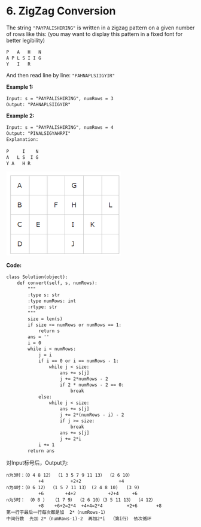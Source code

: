 # 6. ZigZag Conversion

The string `"PAYPALISHIRING"` is written in a zigzag pattern on a given number of rows like this: \(you may want to display this pattern in a fixed font for better legibility\)

```text
P   A   H   N
A P L S I I G
Y   I   R
```

And then read line by line: `"PAHNAPLSIIGYIR"`

**Example 1:**

```text
Input: s = "PAYPALISHIRING", numRows = 3
Output: "PAHNAPLSIIGYIR"
```

**Example 2:**

```text
Input: s = "PAYPALISHIRING", numRows = 4
Output: "PINALSIGYAHRPI"
Explanation:

P     I    N
A   L S  I G
Y A   H R
```

![ZigZag Conversion](../.gitbook/assets/ubr-wi-9bq1zv37-0-h1-e.png)

**Code:**

```text
class Solution(object):
    def convert(self, s, numRows):
        """
        :type s: str
        :type numRows: int
        :rtype: str
        """
        size = len(s)
        if size <= numRows or numRows == 1:
            return s
        ans = ''
        i = 0
        while i < numRows:
            j = i
            if i == 0 or i == numRows - 1:
                while j < size:
                    ans += s[j]
                    j += 2*numRows - 2
                    if 2 * numRows - 2 == 0:
                        break
            else:
                while j < size:
                    ans += s[j]
                    j += 2*(numRows - i) - 2
                    if j >= size:
                        break
                    ans += s[j]
                    j += 2*i
            i += 1
        return ans
```

对Input标号后，Output为:

```text
n为3时：（0 4 8 12） （1 3 5 7 9 11 13） （2 6 10）
            +4          +2+2              +4 
n为4时：（0 6 12） （1 5 7 11 13） (2 4 8 10)   (3 9)
            +6        +4+2            +2+4     +6
n为5时： （0 8 ）  （1 7 9） （2 6 10）（3 5 11 13） （4 12）
            +8    +6+2=2*4  +4+4=2*4         +2+6       +8
第一行于最后一行每次都是加  2*（numRows-1）
中间行数  先加 2*（numRows-1)-2  再加2*i  （第i行） 依次循环
```

